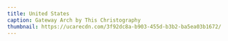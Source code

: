 ```yaml
---
title: United States
caption: Gateway Arch by This Christography
thumbnail: https://ucarecdn.com/3f92dc8a-b903-455d-b3b2-ba5ea03b1672/
---
```


